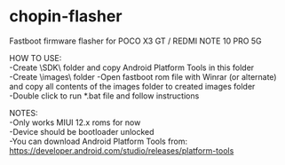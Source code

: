 # chopin-flasher
Fastboot firmware flasher for POCO X3 GT / REDMI NOTE 10 PRO 5G  
  
HOW TO USE:  
-Create \SDK\ folder and copy Android Platform Tools in this folder  
-Create \images\ folder
-Open fastboot rom file with Winrar (or alternate) and copy all contents of the images folder to created images folder  
-Double click to run *.bat file and follow instructions  
  
NOTES:   
-Only works MIUI 12.x roms for now  
-Device should be bootloader unlocked  
-You can download Android Platform Tools from: https://developer.android.com/studio/releases/platform-tools  
